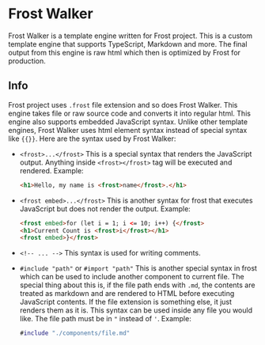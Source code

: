 # Frost Walker

Frost Walker is a template engine written for Frost project. This is a custom template engine that supports TypeScript, Markdown and more.
The final output from this engine is raw html which then is optimized by Frost for production.

## Info

Frost project uses `.frost` file extension and so does Frost Walker. This engine takes file or raw source code and converts it into regular html.
This engine also supports embedded JavaScript syntax. Unlike other template engines, Frost Walker uses html element syntax instead of special syntax like `{{}}`.
Here are the syntax used by Frost Walker:
- `<frost>...</frost>`
  This is a special syntax that renders the JavaScript output. Anything inside `<frost></frost>` tag will be executed and rendered.
  Example:

  ```html
  <h1>Hello, my name is <frost>name</frost>.</h1>
  ```

- `<frost embed>...</frost>`
  This is another syntax for frost that executes JavaScript but does not render the output. Example:

  ```html
  <frost embed>for (let i = 1; i <= 10; i++) {</frost>
  <h1>Current Count is <frost>i</frost></h1>
  <frost embed>}</frost>
  ```

- `<!-- ... -->`
  This syntax is used for writing comments.

- `#include "path"` or `#import "path"`
  This is another special syntax in frost which can be used to include another component to current file.
  The special thing about this is, if the file path ends with `.md`, the contents are treated as markdown and are rendered
  to HTML before executing JavaScript contents. If the file extension is something else, it just renders them as it is.
  This syntax can be used inside any file you would like. The file path must be in `"` instead of `'`. Example:

  ```m
  #include "./components/file.md"
  ```